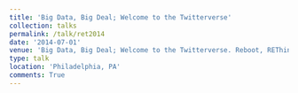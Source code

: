```yaml
---
title: 'Big Data, Big Deal; Welcome to the Twitterverse'
collection: talks
permalink: /talk/ret2014
date: '2014-07-01'
venue: 'Big Data, Big Deal; Welcome to the Twitterverse. Reboot, REThink, Refresh with Jeff Popyack.'
type: talk
location: 'Philadelphia, PA'
comments: True
---
```


